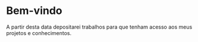 # Bem-vindo
A partir desta data depositarei trabalhos para que tenham acesso aos meus projetos e conhecimentos.
